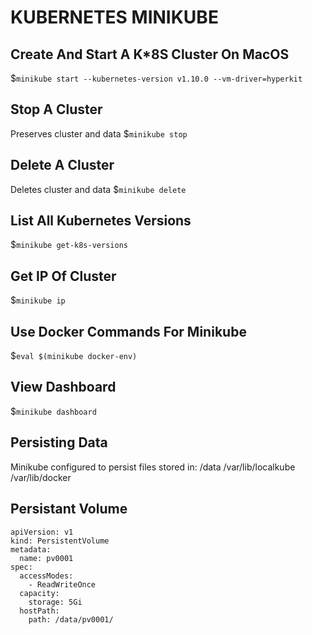 # KUBERNETES MINIKUBE

## Create And Start A K*8S Cluster On MacOS
$`minikube start --kubernetes-version v1.10.0 --vm-driver=hyperkit`

## Stop A Cluster
Preserves cluster and data
$`minikube stop`

## Delete A Cluster
Deletes cluster and data
$`minikube delete`

## List All Kubernetes Versions
$`minikube get-k8s-versions`

## Get IP Of Cluster
$`minikube ip`

## Use Docker Commands For Minikube
$`eval $(minikube docker-env)`

## View Dashboard
$`minikube dashboard`

## Persisting Data
Minikube configured to persist files stored in:
/data
/var/lib/localkube
/var/lib/docker

## Persistant Volume
```
apiVersion: v1
kind: PersistentVolume
metadata:
  name: pv0001
spec:
  accessModes:
    - ReadWriteOnce
  capacity:
    storage: 5Gi
  hostPath:
    path: /data/pv0001/
```
